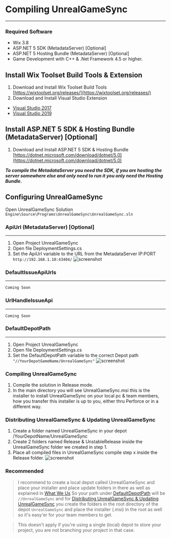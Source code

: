 # Compiling UnrealGameSync
---------------------------

### Required Software
* Wix 3.8
* ASP.NET 5 SDK (MetadataServer) [Optional]
* ASP.NET 5 Hosting Bundle (MetadataServer) [Optional]
* Game Development with C++ & .Net Framework 4.5 or higher.

## Install Wix Toolset Build Tools & Extension
1. Download and Install Wix Toolset Build Tools [https://wixtoolset.org/releases/](https://wixtoolset.org/releases/)
2. Download and Install Visual Studio Extension
- [Visual Studio 2017](https://marketplace.visualstudio.com/items?itemName=WixToolset.WixToolsetVisualStudio2017Extension)
- [Visual Studio 2019](https://marketplace.visualstudio.com/items?itemName=WixToolset.WixToolsetVisualStudio2019Extension)

## Install ASP.NET 5 SDK & Hosting Bundle (MetadataServer) [Optional]
1. Download and Install ASP.NET 5 SDK & Hosting Bundle [https://dotnet.microsoft.com/download/dotnet/5.0](https://dotnet.microsoft.com/download/dotnet/5.0)

_**To compile the MetadataServer you need the SDK, if you are hosting the server somewhere else and only need to run it you only need the Hosting Bundle.**_

## Configuring UnrealGameSync
Open UnrealGameSync Solution `Engine\Source\Programs\UnrealGameSync\UnrealGameSync.sln`

### ApiUrl (MetadataServer) [Optional]
***
1. Open Project UnrealGameSync
2. Open file DeploymentSettings.cs
3. Set the ApiUrl variable to the URL from the MetadataServer IP:PORT `http://192.168.1.10:43404/`
![screenshot](https://i.imgur.com/VUzQhJj.jpeg)

### DefaultIssueApiUrls
***
`Coming Soon`

### UrlHandleIssueApi
***
`Coming Soon`

### DefaultDepotPath
***
1. Open Project UnrealGameSync
2. Open file DeploymentSettings.cs
3. Set the DefaultDepotPath variable to the correct Depot path `"//YourDepotGameName/UnrealGameSync"`
![screenshot](https://i.imgur.com/8AFfaxN.jpg)

### Compiling UnrealGameSync
1. Compile the solution in Release mode.
2. In the main directory you will see UnrealGameSync.msi this is the installer to install UnrealGameSync on your local pc & team members, how you transfer this installer is up to you, either thru Perforce or in a different way.

### Distributing UnrealGameSync & Updating UnrealGameSync
1. Create a folder named UnrealGameSync in your depot /YourDepotName/UnrealGameSync
2. Create 2 folders named Release & UnstableRelease inside the UnrealGameSync folder we created in step 1.
3. Place all compiled files in UnrealGameSync compile step x inside the Release folder.
![screenshot](https://i.imgur.com/pgHjpQn.gif)

### Recommended
> I recommend to create a local depot called UnrealGameSync and place your installer and place update folders in there as well as explained in [What We Us](creating-perforce-depots#what-we-use)
> So your path under [DefaultDepotPath](defaultdepotpath) will be `//UnrealGameSync` and for [Distributing UnrealGameSync & Updating UnrealGameSync](distributing-unrealgamesync--updating-unrealgamesync) you create the folders in the root directory of the depot `UnrealGameSync` and place the installer (.msi) in the root as well so it's easy'er for your team members to get.

> This doesn't apply if you're using a single (local) depot to store your project, you are not branching your project in that case.